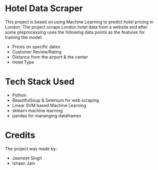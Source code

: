 # Hotel Data Scraper

This project is based on using Machine Learning to predict hotel pricing in London. 
The project scraps London hotel data from a website and after some preprocessing uses the following data points as the features for training the model:
 * Prices on specific dates 
 * Customer Review/Rating 
 * Distance from the airport & the center 
 * Hotel Type

# Tech Stack Used
 * Python
 * BeautifulSoup & Selenium for web scraping
 * Linear SVM based Machine Learning
 * sklearn machine learning
 * pandas for mananging dataframes

# Credits
The project was made by:
 * Jasmeet Singh
 * Ishaan Jain
 
